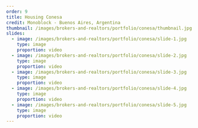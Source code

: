 ```yaml
---
order: 9
title: Housing Conesa
credit: Monoblock - Buenos Aires, Argentina
thumbnail: /images/brokers-and-realtors/portfolio/conesa/thumbnail.jpg
slides:
  - image: /images/brokers-and-realtors/portfolio/conesa/slide-1.jpg
    type: image
    proportion: video
  - image: /images/brokers-and-realtors/portfolio/conesa/slide-2.jpg
    type: image
    proportion: video
  - image: /images/brokers-and-realtors/portfolio/conesa/slide-3.jpg
    type: image
    proportion: video
  - image: /images/brokers-and-realtors/portfolio/conesa/slide-4.jpg
    type: image
    proportion: video
  - image: /images/brokers-and-realtors/portfolio/conesa/slide-5.jpg
    type: image
    proportion: video
---
```


